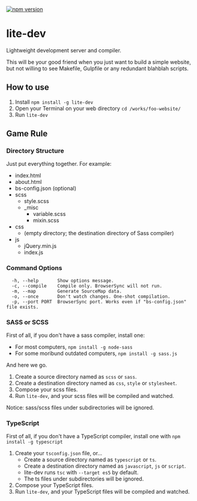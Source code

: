 [![npm version](https://badge.fury.io/js/lite-dev.svg)](https://www.npmjs.com/package/lite-dev)

# lite-dev

Lightweight development server and compiler.

This will be your good friend when you just want to build a simple website, but not willing to see Makefile, Gulpfile or any redundant blahblah scripts.

## How to use

1. Install `npm install -g lite-dev`
2. Open your Terminal on your web directory `cd /works/foo-website/` 
3. Run `lite-dev`

## Game Rule

### Directory Structure

Just put everything together. For example:

- index.html
- about.html
- bs-config.json (optional)
- scss
  - style.scss
  - _misc
    - variable.scss
    - mixin.scss
- css
  - (empty directory; the destination directory of Sass compiler)
- js
  - jQuery.min.js
  - index.js
  
### Command Options

```
  -h, --help       Show options message.
  -c, --compile    Compile only. BrowserSync will not run.
  -m, --map        Generate SourceMap data.
  -o, --once       Don't watch changes. One-shot compilation.
  -p, --port PORT  BrowserSync port. Works even if "bs-config.json" file exists.
```

### SASS or SCSS

First of all, if you don't have a sass compiler, install one:

- For most computers, `npm install -g node-sass`
- For some moribund outdated computers, `npm install -g sass.js`

And here we go.
   
1. Create a source directory named as `scss` or `sass`.
2. Create a destination directory named as `css`, `style` or `stylesheet`.
3. Compose your scss files.
4. Run `lite-dev`, and your scss files will be compiled and watched.

Notice: sass/scss files under subdirectories will be ignored.

### TypeScript

First of all, if you don't have a TypeScript compiler, install one with `npm install -g typescript`

1. Create your `tsconfig.json` file, or... 
    - Create a source directory named as `typescript` or `ts`.
    - Create a destination directory named as `javascript`, `js` or `script`.
    - lite-dev runs `tsc` with `--target es5` by default.
    - The ts files under subdirectories will be ignored.
2. Compose your TypeScript files.
3. Run `lite-dev`, and your TypeScript files will be compiled and watched.
